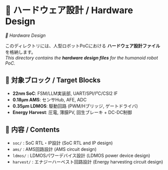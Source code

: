 # 🔩 ハードウェア設計 / Hardware Design
*🔩 Hardware Design*

このディレクトリには、人型ロボットPoCにおける **ハードウェア設計ファイル** を格納します。  
*This directory contains the **hardware design files** for the humanoid robot PoC.*

## 🧩 対象ブロック / Target Blocks
- **22nm SoC**: FSM/LLM実装部, UART/SPI/I²C/CSI2 IF
- **0.18µm AMS**: センサHub, AFE, ADC
- **0.35µm LDMOS**: 駆動回路 (PWM/Hブリッジ, ゲートドライバ)
- **Energy Harvest**: 圧電, 薄膜PV, 回生ブレーキ + DC-DC制御

## 📂 内容 / Contents
- `soc/` : SoC RTL・IP設計 (SoC RTL and IP design)
- `ams/` : AMS回路設計 (AMS circuit design)
- `ldmos/` : LDMOSパワーデバイス設計 (LDMOS power device design)
- `harvest/` : エナジーハーベスト回路設計 (Energy harvesting circuit design)
